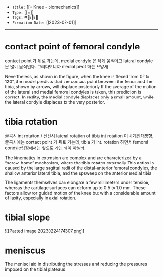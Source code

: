 -   `Title:` [[= Knee - biomechanics]]
-   `Type:` [[=]]
-   `Tags:` #🧠️/📝️/🌱️
-   `Formation Date:` [[2023-02-01]]
---

# contact point of femoral condyle
contact point 가 뒤로 가는데, medial condyle 은 작게 움직이고 lateral condyle 은 많이 움직인다. 그러다보니까 medial pivot 하는 모양새

Nevertheless, as shown in the figure, when the knee is flexed from 0° to 120°, the model predicts that the contact point between the femur and the tibia, shown by arrows, will displace posteriorly
If the average of the motion of the lateral and medial femoral condyles is taken, this prediction is correct. In reality, the medial condyle displaces only a small amount, while the lateral condyle displaces to the very posterior.

# tibia rotation 
굴곡시 int rotation / 신전시 lateral rotation of tibia
int rotation 이 시계반대방향, 굴곡시에는 contact point 가 뒤로 가는데, tibia 가 int. rotation 하면서 femoral condyle입장에서는 앞으로 가는 셈이 아닐까.

The kinematics in extension are complex and are characterized by a “screw-home” mechanism, where the tibia rotates externally 
This action is caused by the large sagittal radii of the distal-anterior femoral condyles, the shallow anterior lateral tibia, and the upsweep on the anterior medial tibia

The ligaments themselves can elongate a few millimeters under tension, whereas the cartilage surfaces can deform up to 0.5 to 1.0 mm. These factors allow for guided motion of the knee but with a considerable amount of laxity, especially in axial rotation.

# tibial slope
![[Pasted image 20230224174307.png]]

# meniscus
The menisci aid in distributing the stresses and reducing the pressures imposed on the tibial plateaus